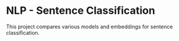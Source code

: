 # NLP - Sentence Classification

This project compares various models and embeddings for sentence classification.
